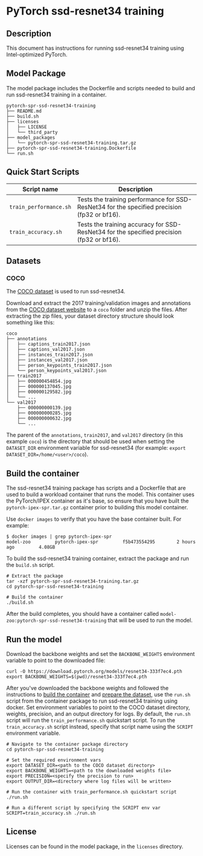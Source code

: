 <!--- 0. Title -->
# PyTorch ssd-resnet34 training

<!-- 10. Description -->
## Description

This document has instructions for running ssd-resnet34 training using
Intel-optimized PyTorch.

## Model Package

The model package includes the Dockerfile and scripts needed to build and
run ssd-resnet34 training in a container.
```
pytorch-spr-ssd-resnet34-training
├── README.md
├── build.sh
├── licenses
│   ├── LICENSE
│   └── third_party
├── model_packages
│   └── pytorch-spr-ssd-resnet34-training.tar.gz
├── pytorch-spr-ssd-resnet34-training.Dockerfile
└── run.sh
```

<!--- 40. Quick Start Scripts -->
## Quick Start Scripts

| Script name | Description |
|-------------|-------------|
| `train_performance.sh` | Tests the training performance for SSD-ResNet34 for the specified precision (fp32 or bf16). |
| `train_accuracy.sh` | Tests the training accuracy for SSD-ResNet34 for the specified precision (fp32 or bf16). |

## Datasets

### COCO

The [COCO dataset](https://cocodataset.org) is used to run ssd-resnet34.

Download and extract the 2017 training/validation images and annotations from the
[COCO dataset website](https://cocodataset.org/#download) to a `coco` folder
and unzip the files. After extracting the zip files, your dataset directory
structure should look something like this:
```
coco
├── annotations
│   ├── captions_train2017.json
│   ├── captions_val2017.json
│   ├── instances_train2017.json
│   ├── instances_val2017.json
│   ├── person_keypoints_train2017.json
│   └── person_keypoints_val2017.json
├── train2017
│   ├── 000000454854.jpg
│   ├── 000000137045.jpg
│   ├── 000000129582.jpg
│   └── ...
└── val2017
    ├── 000000000139.jpg
    ├── 000000000285.jpg
    ├── 000000000632.jpg
    └── ...
```
The parent of the `annotations`, `train2017`, and `val2017` directory (in this example `coco`)
is the directory that should be used when setting the `DATASET_DIR` environment
variable for ssd-resnet34 (for example: `export DATASET_DIR=/home/<user>/coco`).

## Build the container

The ssd-resnet34 training package has scripts and a Dockerfile that are
used to build a workload container that runs the model. This container
uses the PyTorch/IPEX container as it's base, so ensure that you have built
the `pytorch-ipex-spr.tar.gz` container prior to building this model container.

Use `docker images` to verify that you have the base container built. For example:
```
$ docker images | grep pytorch-ipex-spr
model-zoo         pytorch-ipex-spr         f5b473554295        2 hours ago         4.08GB
```

To build the ssd-resnet34 training container, extract the package and
run the `build.sh` script.
```
# Extract the package
tar -xzf pytorch-spr-ssd-resnet34-training.tar.gz
cd pytorch-spr-ssd-resnet34-training

# Build the container
./build.sh
```

After the build completes, you should have a container called
`model-zoo:pytorch-spr-ssd-resnet34-training` that will be used to run the model.

## Run the model

Download the backbone weights and set the `BACKBONE_WEIGHTS` environment variable
to point to the downloaded file:
```
curl -O https://download.pytorch.org/models/resnet34-333f7ec4.pth
export BACKBONE_WEIGHTS=$(pwd)/resnet34-333f7ec4.pth
```

After you've downloaded the backbone weights and followed the instructions to
[build the container](#build-the-container) and [prepare the dataset](#datasets),
use the `run.sh` script from the container package to run ssd-resnet34 training
using docker. Set environment variables to point to the COCO dataset directory,
weights, precision, and an output directory for logs. By default, the `run.sh`
script will run the `train_performance.sh` quickstart script. To run the `train_accuracy.sh`
script instead, specify that script name using the `SCRIPT` environment variable.
```
# Navigate to the container package directory
cd pytorch-spr-ssd-resnet34-training

# Set the required environment vars
export DATASET_DIR=<path to the COCO dataset directory>
export BACKBONE_WEIGHTS=<path to the downloaded weights file>
export PRECISION=<specify the precision to run>
export OUTPUT_DIR=<directory where log files will be written>

# Run the container with train_performance.sh quickstart script
./run.sh

# Run a different script by specifying the SCRIPT env var
SCRIPT=train_accuracy.sh ./run.sh
```

<!--- 80. License -->
## License

Licenses can be found in the model package, in the `licenses` directory.

